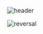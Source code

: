 ![header](https://capsule-render.vercel.app/api?type=waving&color=0:B8E0FC,100:85B9DB&height=300&section=header&text=OhzL%20GitHub&fontSize=80&fontColor=FFFAFA&desc=Welcome%20to%20My%20GitHub!&DescSize=90!&fontAlign=50&fontAlignY=40&descAlign=63&descAlignY=53) 



![reversal](https://capsule-render.vercel.app/api?type=rect&text=0hzL&fontAlign=30&fontSize=30&desc=Welcome%20to%20My%20GitHub!&descAlign=60&descAlignY=50&theme=tokyonight)
